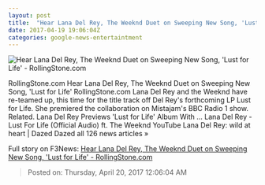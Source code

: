 ```yaml
---
layout: post
title:  "Hear Lana Del Rey, The Weeknd Duet on Sweeping New Song, 'Lust for Life' - RollingStone.com"
date: 2017-04-19 19:06:04Z
categories: google-news-entertaintment
---
```


![Hear Lana Del Rey, The Weeknd Duet on Sweeping New Song, 'Lust for Life' - RollingStone.com](http://img.wennermedia.com/social/rs-lana-del-rey-the-weeknd-40d7c3a6-f7a4-4433-8e2e-4589f825372a.jpg)

RollingStone.com Hear Lana Del Rey, The Weeknd Duet on Sweeping New Song, 'Lust for Life' RollingStone.com Lana Del Rey and the Weeknd have re-teamed up, this time for the title track off Del Rey's forthcoming LP Lust for Life. She premiered the collaboration on Mistajam's BBC Radio 1 show. Related. Lana Del Rey Previews 'Lust for Life' Album With ... Lana Del Rey - Lust For Life (Official Audio) ft. The Weeknd YouTube Lana Del Rey: wild at heart | Dazed Dazed all 126 news articles »


Full story on F3News: [Hear Lana Del Rey, The Weeknd Duet on Sweeping New Song, 'Lust for Life' - RollingStone.com](http://www.f3nws.com/n/n2PUQC)

> Posted on: Thursday, April 20, 2017 12:06:04 AM
